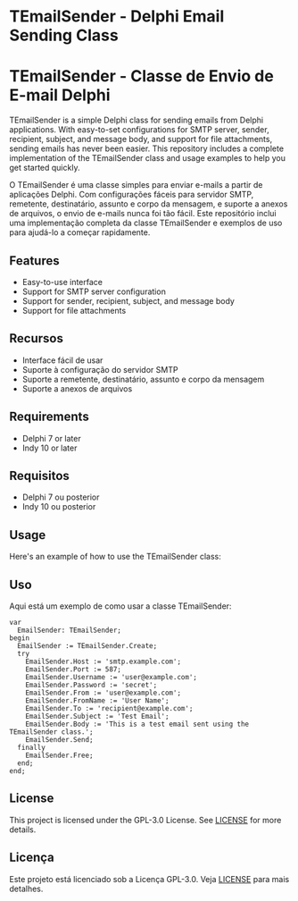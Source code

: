 # TEmailSender - Delphi Email Sending Class
# TEmailSender - Classe de Envio de E-mail Delphi

TEmailSender is a simple Delphi class for sending emails from Delphi applications. With easy-to-set configurations for SMTP server, sender, recipient, subject, and message body, and support for file attachments, sending emails has never been easier. This repository includes a complete implementation of the TEmailSender class and usage examples to help you get started quickly.

O TEmailSender é uma classe simples para enviar e-mails a partir de aplicações Delphi. Com configurações fáceis para servidor SMTP, remetente, destinatário, assunto e corpo da mensagem, e suporte a anexos de arquivos, o envio de e-mails nunca foi tão fácil. Este repositório inclui uma implementação completa da classe TEmailSender e exemplos de uso para ajudá-lo a começar rapidamente.

## Features
- Easy-to-use interface
- Support for SMTP server configuration
- Support for sender, recipient, subject, and message body
- Support for file attachments

## Recursos
- Interface fácil de usar
- Suporte à configuração do servidor SMTP
- Suporte a remetente, destinatário, assunto e corpo da mensagem
- Suporte a anexos de arquivos

## Requirements
- Delphi 7 or later
- Indy 10 or later

## Requisitos
- Delphi 7 ou posterior
- Indy 10 ou posterior

## Usage
Here's an example of how to use the TEmailSender class:

## Uso
Aqui está um exemplo de como usar a classe TEmailSender:

```Delphi
var
  EmailSender: TEmailSender;
begin
  EmailSender := TEmailSender.Create;
  try
    EmailSender.Host := 'smtp.example.com';
    EmailSender.Port := 587;
    EmailSender.Username := 'user@example.com';
    EmailSender.Password := 'secret';
    EmailSender.From := 'user@example.com';
    EmailSender.FromName := 'User Name';
    EmailSender.To := 'recipient@example.com';
    EmailSender.Subject := 'Test Email';
    EmailSender.Body := 'This is a test email sent using the TEmailSender class.';
    EmailSender.Send;
  finally
    EmailSender.Free;
  end;
end;
```

## License
This project is licensed under the GPL-3.0 License. See [LICENSE](LICENSE) for more details.

## Licença
Este projeto está licenciado sob a Licença GPL-3.0. Veja [LICENSE](LICENSE) para mais detalhes.

